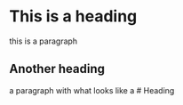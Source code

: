 # This is a heading

this is a paragraph

## Another heading

a paragraph with what looks like a # Heading
